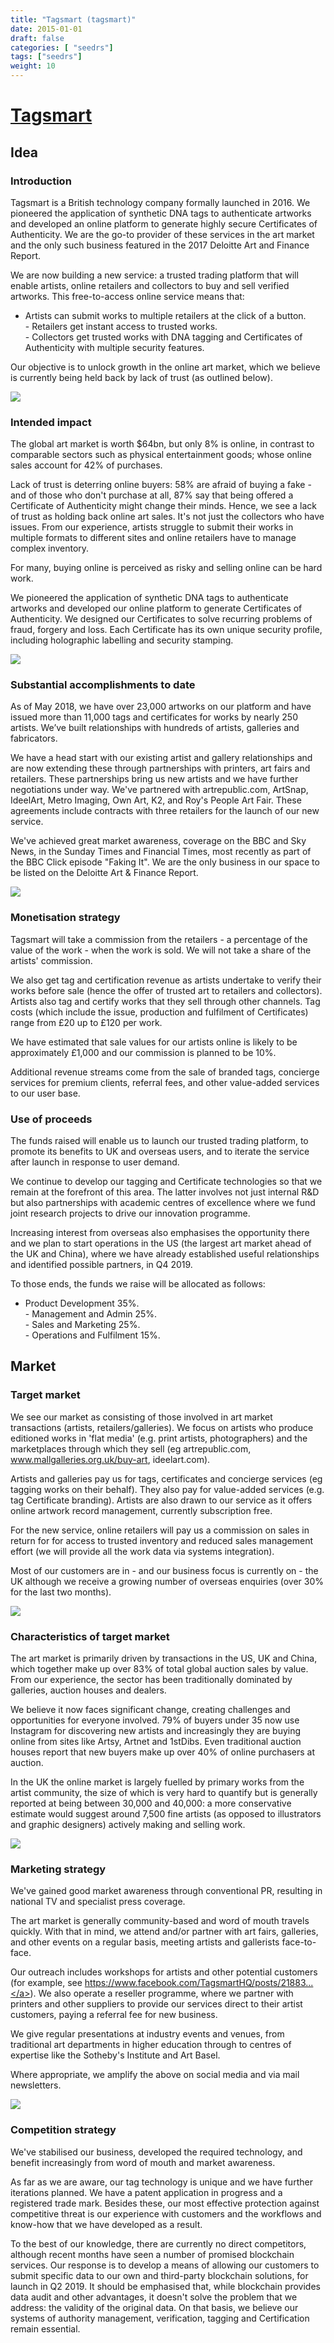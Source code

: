 ```yaml
---
title: "Tagsmart (tagsmart)"
date: 2015-01-01
draft: false
categories: [ "seedrs"]
tags: ["seedrs"]
weight: 10
---
```


# [Tagsmart](https://www.seedrs.com/tagsmart)

## Idea

### Introduction

Tagsmart is a British technology company formally launched in 2016. We pioneered the application of synthetic DNA tags to authenticate artworks and developed an online platform to generate highly secure Certificates of Authenticity. We are the go-to provider of these services in the art market and the only such business featured in the 2017 Deloitte Art and Finance Report.

We are now building a new service: a trusted trading platform that will enable artists, online retailers and collectors to buy and sell verified artworks. This free-to-access online service means that:

- Artists can submit works to multiple retailers at the click of a button. <br>- Retailers get instant access to trusted works. <br>- Collectors get trusted works with DNA tagging and Certificates of Authenticity with multiple security features.

Our objective is to unlock growth in the online art market, which we believe is currently being held back by lack of trust (as outlined below).

![](/img/seedrs/uploads/startup/section_image/image/15286/fn9mqce7v5vx9u9651xd2nx6q2ten8s/Tagsmart_x_Seedrs_2018_Pitch_InLine_Visuals_Introduction.jpg?rect=2%2C0%2C2084%2C2271&w=600&fit=clip&s=3bd9692757d387ad212d1f53914e3350)

### Intended impact

The global art market is worth $64bn, but only 8% is online, in contrast to comparable sectors such as physical entertainment goods; whose online sales account for 42% of purchases.

Lack of trust is deterring online buyers: 58% are afraid of buying a fake - and of those who don't purchase at all, 87% say that being offered a Certificate of Authenticity might change their minds. Hence, we see a lack of trust as holding back online art sales. It's not just the collectors who have issues. From our experience, artists struggle to submit their works in multiple formats to different sites and online retailers have to manage complex inventory.

For many, buying online is perceived as risky and selling online can be hard work.

We pioneered the application of synthetic DNA tags to authenticate artworks and developed our online platform to generate Certificates of Authenticity. We designed our Certificates to solve recurring problems of fraud, forgery and loss. Each Certificate has its own unique security profile, including holographic labelling and security stamping.

![](/img/seedrs/uploads/startup/section_image/image/15287/656s2ceo4mrgtuebhh619qmgfj17s6f/Intended_Impact.jpg?rect=0%2C0%2C2084%2C834&w=600&fit=clip&s=05f956754a06be7aad14ecea4388b174)

### Substantial accomplishments to date

As of May 2018, we have over 23,000 artworks on our platform and have issued more than 11,000 tags and certificates for works by nearly 250 artists. We’ve built relationships with hundreds of artists, galleries and fabricators.

We have a head start with our existing artist and gallery relationships and are now extending these through partnerships with printers, art fairs and retailers. These partnerships bring us new artists and we have further negotiations under way. We've partnered with artrepublic.com, ArtSnap, IdeelArt, Metro Imaging, Own Art, K2, and Roy's People Art Fair. These agreements include contracts with three retailers for the launch of our new service.

We've achieved great market awareness, coverage on the BBC and Sky News, in the Sunday Times and Financial Times, most recently as part of the BBC Click episode "Faking It". We are the only business in our space to be listed on the Deloitte Art &amp; Finance Report.

![](/img/seedrs/uploads/startup/section_image/image/15288/5xk5xlunyd621o5e7xx21plval1388v/Substantial_accom.jpg?rect=-1%2C0%2C2084%2C3083&w=600&fit=clip&s=ad5162c820aed84013c6852272db138b)

### Monetisation strategy

Tagsmart will take a commission from the retailers - a percentage of the value of the work - when the work is sold. We will not take a share of the artists' commission.

We also get tag and certification revenue as artists undertake to verify their works before sale (hence the offer of trusted art to retailers and collectors). Artists also tag and certify works that they sell through other channels. Tag costs (which include the issue, production and fulfilment of Certificates) range from £20 up to £120 per work.

We have estimated that sale values for our artists online is likely to be approximately £1,000 and our commission is planned to be 10%.

Additional revenue streams come from the sale of branded tags, concierge services for premium clients, referral fees, and other value-added services to our user base.

### Use of proceeds

The funds raised will enable us to launch our trusted trading platform, to promote its benefits to UK and overseas users, and to iterate the service after launch in response to user demand.

We continue to develop our tagging and Certificate technologies so that we remain at the forefront of this area. The latter involves not just internal R&amp;D but also partnerships with academic centres of excellence where we fund joint research projects to drive our innovation programme.

Increasing interest from overseas also emphasises the opportunity there and we plan to start operations in the US (the largest art market ahead of the UK and China), where we have already established useful relationships and identified possible partners, in Q4 2019.

To those ends, the funds we raise will be allocated as follows:

- Product Development 35%. <br>- Management and Admin 25%. <br>- Sales and Marketing 25%. <br>- Operations and Fulfilment 15%.

## Market

### Target market

We see our market as consisting of those involved in art market transactions (artists, retailers/galleries). We focus on artists who produce editioned works in 'flat media' (e.g. print artists, photographers) and the marketplaces through which they sell (eg artrepublic.com, <a target="_blank" rel="nofollow" class="outside" href="http://www.mallgalleries.org.uk/buy-art">www.mallgalleries.org.uk/buy-art</a>, ideelart.com).

Artists and galleries pay us for tags, certificates and concierge services (eg tagging works on their behalf). They also pay for value-added services (e.g. tag Certificate branding). Artists are also drawn to our service as it offers online artwork record management, currently subscription free.

For the new service, online retailers will pay us a commission on sales in return for for access to trusted inventory and reduced sales management effort (we will provide all the work data via systems integration).

Most of our customers are in - and our business focus is currently on - the UK although we receive a growing number of overseas enquiries (over 30% for the last two months).

![](https://seedrs.imgix.net/uploads/startup/section_image/image/15289/bv39bng4i3ot2zxmyw0maffzxzr10r7/Target_Market.jpg?rect=0%2C-9%2C2084%2C880&w=600&fit=clip&s=ee95a27d23a0b419bd84c32239003019)

### Characteristics of target market

The art market is primarily driven by transactions in the US, UK and China, which together make up over 83% of total global auction sales by value. From our experience, the sector has been traditionally dominated by galleries, auction houses and dealers.

We believe it now faces significant change, creating challenges and opportunities for everyone involved. 79% of buyers under 35 now use Instagram for discovering new artists and increasingly they are buying online from sites like Artsy, Artnet and 1stDibs. Even traditional auction houses report that new buyers make up over 40% of online purchasers at auction.

In the UK the online market is largely fuelled by primary works from the artist community, the size of which is very hard to quantify but is generally reported at being between 30,000 and 40,000: a more conservative estimate would suggest around 7,500 fine artists (as opposed to illustrators and graphic designers) actively making and selling work.

![](https://seedrs.imgix.net/uploads/startup/section_image/image/15290/god19qwe1ygpn3uo2n06v6030ai5n5w/Charesteristics_of_Target_Market.jpg?rect=0%2C-9%2C2084%2C835&w=600&fit=clip&s=ce7b19a0d61bf9931594ec32038f6ac8)

### Marketing strategy

We've gained good market awareness through conventional PR, resulting in national TV and specialist press coverage.

The art market is generally community-based and word of mouth travels quickly. With that in mind, we attend and/or partner with art fairs, galleries, and other events on a regular basis, meeting artists and gallerists face-to-face.

Our outreach includes workshops for artists and other potential customers (for example, see <a target="_blank" rel="nofollow" class="outside" href="https://www.facebook.com/TagsmartHQ/posts/2188339841423445">https://www.facebook.com/TagsmartHQ/posts/21883...</a>). We also operate a reseller programme, where we partner with printers and other suppliers to provide our services direct to their artist customers, paying a referral fee for new business.

We give regular presentations at industry events and venues, from traditional art departments in higher education through to centres of expertise like the Sotheby's Institute and Art Basel.

Where appropriate, we amplify the above on social media and via mail newsletters.

![](https://seedrs.imgix.net/uploads/startup/section_image/image/15291/9rbdnqleudafs3h2v6tuo30earris4k/Marketing_Stratergy.jpg?rect=1%2C0%2C2084%2C2911&w=600&fit=clip&s=e4168c9340ab2523000ef24887fd4cd9)

### Competition strategy

We've stabilised our business, developed the required technology, and benefit increasingly from word of mouth and market awareness.

As far as we are aware, our tag technology is unique and we have further iterations planned. We have a patent application in progress and a registered trade mark. Besides these, our most effective protection against competitive threat is our experience with customers and the workflows and know-how that we have developed as a result.

To the best of our knowledge, there are currently no direct competitors, although recent months have seen a number of promised blockchain services. Our response is to develop a means of allowing our customers to submit specific data to our own and third-party blockchain solutions, for launch in Q2 2019. It should be emphasised that, while blockchain provides data audit and other advantages, it doesn't solve the problem that we address: the validity of the original data. On that basis, we believe our systems of authority management, verification, tagging and Certification remain essential.

